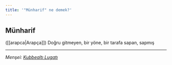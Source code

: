 ```yaml
---
title: '"Münharif" ne demek?'
---
```


## Münharif
([[arapca|Arapça]]) Doğru gitmeyen, bir yöne, bir tarafa sapan, sapmış

---
*Menşei: [Kubbealtı Lugatı](https://www.lugatim.com/s/Münharif)*